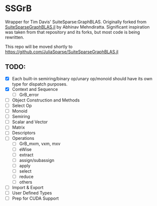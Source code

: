 # SSGrB
Wrapper for Tim Davis' SuiteSparse:GraphBLAS. Originally forked from [SuiteSparseGraphBLAS.jl](https://github.com/abhinavmehndiratta/SuiteSparseGraphBLAS.jl) by Abhinav Mehndiratta. Significant inspiration was taken from that repository and its forks, but most code is being rewritten. 

This repo will be moved shortly to https://github.com/JuliaSparse/SuiteSparseGraphBLAS.jl

## TODO:
- [x] Each built-in semiring/binary op/unary op/monoid should have its own type for dispatch purposes.
- [x] Context and Sequence
    - [ ] GrB_error
- [ ] Object Construction and Methods 
- [ ] Select Op 
- [ ] Monoid 
- [ ] Semiring 
- [ ] Scalar and Vector 
- [ ] Matrix 
- [ ] Descriptors
- [ ] Operations
    - [ ] GrB_mxm, vxm, mxv
    - [ ] eWise
    - [ ] extract
    - [ ] assign/subassign
    - [ ] apply
    - [ ] select
    - [ ] reduce
    - [ ] others
- [ ] Import & Export
- [ ] User Defined Types
- [ ] Prep for CUDA Support

